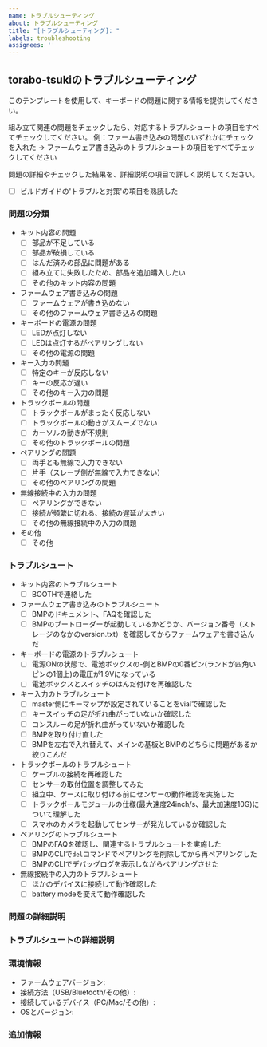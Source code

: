 ```yaml
---
name: トラブルシューティング
about: トラブルシューティング
title: "[トラブルシューティング]: "
labels: troubleshooting
assignees: ''
---
```


## torabo-tsukiのトラブルシューティング

このテンプレートを使用して、キーボードの問題に関する情報を提供してください。


組み立て関連の問題をチェックしたら、対応するトラブルシュートの項目をすべてチェックしてください。
  例：ファーム書き込みの問題のいずれかにチェックを入れた -> ファームウェア書き込みのトラブルシュートの項目をすべてチェックしてください

問題の詳細やチェックした結果を、詳細説明の項目で詳しく説明してください。

- [ ] ビルドガイドの'トラブルと対策'の項目を熟読した

### 問題の分類

- キット内容の問題
  - [ ] 部品が不足している
  - [ ] 部品が破損している
  - [ ] はんだ済みの部品に問題がある
  - [ ] 組み立てに失敗したため、部品を追加購入したい
  - [ ] その他のキット内容の問題
- ファームウェア書き込みの問題
  - [ ] ファームウェアが書き込めない
  - [ ] その他のファームウェア書き込みの問題
- キーボードの電源の問題
  - [ ] LEDが点灯しない
  - [ ] LEDは点灯するがペアリングしない
  - [ ] その他の電源の問題
- キー入力の問題
  - [ ] 特定のキーが反応しない
  - [ ] キーの反応が遅い
  - [ ] その他のキー入力の問題
- トラックボールの問題
  - [ ] トラックボールがまったく反応しない
  - [ ] トラックボールの動きがスムーズでない
  - [ ] カーソルの動きが不規則
  - [ ] その他のトラックボールの問題
- ペアリングの問題
  - [ ] 両手とも無線で入力できない
  - [ ] 片手（スレーブ側が無線で入力できない）
  - [ ] その他のペアリングの問題
- 無線接続中の入力の問題
  - [ ] ペアリングができない
  - [ ] 接続が頻繁に切れる、接続の遅延が大きい
  - [ ] その他の無線接続中の入力の問題
- その他
  - [ ] その他

### トラブルシュート

- キット内容のトラブルシュート
  - [ ] BOOTHで連絡した <!-- ここをチェックする場合、issueは立てないでください -->
- ファームウェア書き込みのトラブルシュート
  - [ ] BMPのドキュメント、FAQを確認した
  - [ ] BMPのブートローダーが起動しているかどうか、バージョン番号（ストレージのなかのversion.txt）を確認してからファームウェアを書き込んだ
- キーボードの電源のトラブルシュート
  - [ ] 電源ONの状態で、電池ボックスの-側とBMPの0番ピン(ランドが四角いピンの1個上)の電圧が1.9Vになっている
  - [ ] 電池ボックスとスイッチのはんだ付けを再確認した <!-- 画像を添付してください -->
- キー入力のトラブルシュート
  - [ ] master側にキーマップが設定されていることをvialで確認した
  - [ ] キースイッチの足が折れ曲がっていないか確認した
  - [ ] コンスルーの足が折れ曲がっていないか確認した
  - [ ] BMPを取り付け直した
  - [ ] BMPを左右で入れ替えて、メインの基板とBMPのどちらに問題があるか絞りこんだ
- トラックボールのトラブルシュート
  - [ ] ケーブルの接続を再確認した
  - [ ] センサーの取付位置を調整してみた
  - [ ] 組立中、ケースに取り付ける前にセンサーの動作確認を実施した
  - [ ] トラックボールモジュールの仕様(最大速度24inch/s、最大加速度10G)について理解した
  - [ ] スマホのカメラを起動してセンサーが発光しているか確認した
- ペアリングのトラブルシュート
  - [ ] BMPのFAQを確認し、関連するトラブルシュートを実施した
  - [ ] BMPのCLIで`del`コマンドでペアリングを削除してから再ペアリングした <!-- ログを詳細説明に貼り付けてください -->
  - [ ] BMPのCLIでデバッグログを表示しながらペアリングさせた <!-- ログを詳細説明に貼り付けてください -->
- 無線接続中の入力のトラブルシュート
  - [ ] ほかのデバイスに接続して動作確認した
  - [ ] battery modeを変えて動作確認した

### 問題の詳細説明
<!-- 上記でチェックした問題について、詳しく説明してください -->

### トラブルシュートの詳細説明
<!-- 上記でチェックしたトラブルシュートの結果について、詳しく説明してください -->

### 環境情報
- ファームウェアバージョン: 
- 接続方法（USB/Bluetooth/その他）: 
- 接続しているデバイス（PC/Mac/その他）: 
- OSとバージョン: 

### 追加情報
<!-- 問題解決に役立つ可能性のあるその他の情報や画像を添付してください -->
